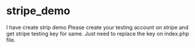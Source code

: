 # stripe_demo

I have create strip demo 
Please create your testing account on stripe and get stripe testing key for same.
Just need to replace the key on index.php file.
